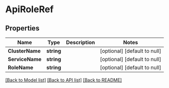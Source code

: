 # ApiRoleRef

## Properties
Name | Type | Description | Notes
------------ | ------------- | ------------- | -------------
**ClusterName** | **string** |  | [optional] [default to null]
**ServiceName** | **string** |  | [optional] [default to null]
**RoleName** | **string** |  | [optional] [default to null]

[[Back to Model list]](../README.md#documentation-for-models) [[Back to API list]](../README.md#documentation-for-api-endpoints) [[Back to README]](../README.md)


